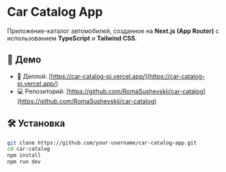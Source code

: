 # Car Catalog App

Приложение-каталог автомобилей, созданное на **Next.js (App Router)** с использованием **TypeScript** и **Tailwind CSS**.

## 🚀 Демо

- 🔗 Деплой: [https://car-catalog-pi.vercel.app/](https://car-catalog-pi.vercel.app/)
- 💻 Репозиторий: [https://github.com/RomaSushevskij/car-catalog](https://github.com/RomaSushevskij/car-catalog)

## 🛠 Установка

```bash
git clone https://github.com/your-username/car-catalog-app.git
cd car-catalog
npm install
npm run dev
```
